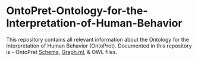 # OntoPret-Ontology-for-the-Interpretation-of-Human-Behavior
This repository contains all relevant information about the Ontology for the Interpretation of Human Behavior (OntoPret). 
Documented in this repository is 
    - OntoPret [Schema](/Schema/OntoPret.png), [Graph.ml](/Schema/OntoPret.graphml), & OWL files. 